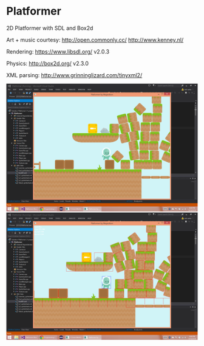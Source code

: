 Platformer
==========

2D Platformer with SDL and Box2d

Art + music courtesy: http://open.commonly.cc/ http://www.kenney.nl/

Rendering: https://www.libsdl.org/ v2.0.3

Physics: http://box2d.org/ v2.3.0

XML parsing: http://www.grinninglizard.com/tinyxml2/

![Boxes](/boxes.png?raw=true)
![Debug draw](/debugdraw.png?raw=true)
